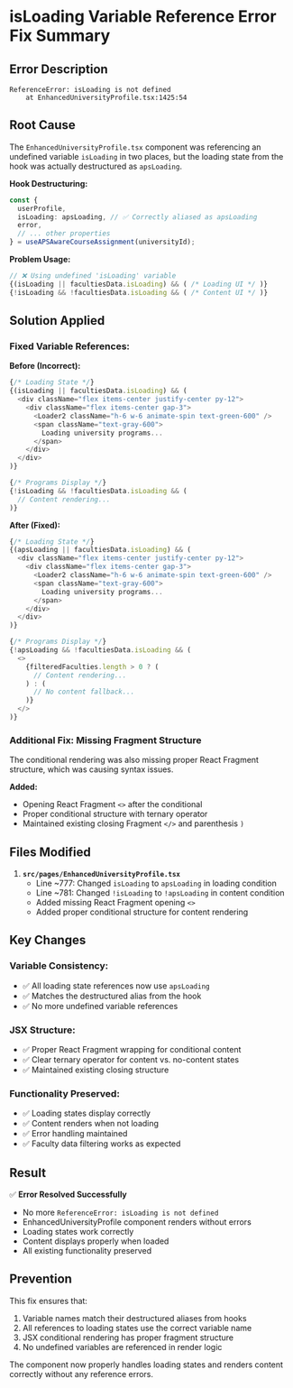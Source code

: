 # isLoading Variable Reference Error Fix Summary

## Error Description

```
ReferenceError: isLoading is not defined
    at EnhancedUniversityProfile.tsx:1425:54
```

## Root Cause

The `EnhancedUniversityProfile.tsx` component was referencing an undefined variable `isLoading` in two places, but the loading state from the hook was actually destructured as `apsLoading`.

**Hook Destructuring:**

```typescript
const {
  userProfile,
  isLoading: apsLoading, // ✅ Correctly aliased as apsLoading
  error,
  // ... other properties
} = useAPSAwareCourseAssignment(universityId);
```

**Problem Usage:**

```typescript
// ❌ Using undefined 'isLoading' variable
{(isLoading || facultiesData.isLoading) && ( /* Loading UI */ )}
{!isLoading && !facultiesData.isLoading && ( /* Content UI */ )}
```

## Solution Applied

### **Fixed Variable References:**

**Before (Incorrect):**

```typescript
{/* Loading State */}
{(isLoading || facultiesData.isLoading) && (
  <div className="flex items-center justify-center py-12">
    <div className="flex items-center gap-3">
      <Loader2 className="h-6 w-6 animate-spin text-green-600" />
      <span className="text-gray-600">
        Loading university programs...
      </span>
    </div>
  </div>
)}

{/* Programs Display */}
{!isLoading && !facultiesData.isLoading && (
  // Content rendering...
)}
```

**After (Fixed):**

```typescript
{/* Loading State */}
{(apsLoading || facultiesData.isLoading) && (
  <div className="flex items-center justify-center py-12">
    <div className="flex items-center gap-3">
      <Loader2 className="h-6 w-6 animate-spin text-green-600" />
      <span className="text-gray-600">
        Loading university programs...
      </span>
    </div>
  </div>
)}

{/* Programs Display */}
{!apsLoading && !facultiesData.isLoading && (
  <>
    {filteredFaculties.length > 0 ? (
      // Content rendering...
    ) : (
      // No content fallback...
    )}
  </>
)}
```

### **Additional Fix: Missing Fragment Structure**

The conditional rendering was also missing proper React Fragment structure, which was causing syntax issues.

**Added:**

- Opening React Fragment `<>` after the conditional
- Proper conditional structure with ternary operator
- Maintained existing closing Fragment `</>` and parenthesis `)`

## Files Modified

1. **`src/pages/EnhancedUniversityProfile.tsx`**
   - Line ~777: Changed `isLoading` to `apsLoading` in loading condition
   - Line ~781: Changed `!isLoading` to `!apsLoading` in content condition
   - Added missing React Fragment opening `<>`
   - Added proper conditional structure for content rendering

## Key Changes

### **Variable Consistency:**

- ✅ All loading state references now use `apsLoading`
- ✅ Matches the destructured alias from the hook
- ✅ No more undefined variable references

### **JSX Structure:**

- ✅ Proper React Fragment wrapping for conditional content
- ✅ Clear ternary operator for content vs. no-content states
- ✅ Maintained existing closing structure

### **Functionality Preserved:**

- ✅ Loading states display correctly
- ✅ Content renders when not loading
- ✅ Error handling maintained
- ✅ Faculty data filtering works as expected

## Result

✅ **Error Resolved Successfully**

- No more `ReferenceError: isLoading is not defined`
- EnhancedUniversityProfile component renders without errors
- Loading states work correctly
- Content displays properly when loaded
- All existing functionality preserved

## Prevention

This fix ensures that:

1. Variable names match their destructured aliases from hooks
2. All references to loading states use the correct variable name
3. JSX conditional rendering has proper fragment structure
4. No undefined variables are referenced in render logic

The component now properly handles loading states and renders content correctly without any reference errors.
